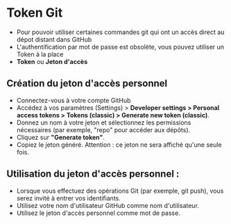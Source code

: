 # Token Git 

- Pour pouvoir utiliser certaines commandes git qui ont un accès direct au dépot distant dans GitHub
- L'authentification par mot de passe est obsolète, vous pouvez utiliser un Token à la place
- **Token** ou **Jeton d'accès**


## Création du jeton d'accès personnel

- Connectez-vous à votre compte GitHub
- Accédez à vos paramètres (Settings) > **Developer settings > Personal access tokens > Tokens (classic) > Generate new token (classic)**.
- Donnez un nom à votre jeton et sélectionnez les permissions nécessaires (par exemple, "repo" pour accéder aux dépôts).
- Cliquez sur **"Generate token"**.
- Copiez le jeton généré. Attention : ce jeton ne sera affiché qu'une seule fois.

## Utilisation du jeton d'accès personnel :
- Lorsque vous effectuez des opérations Git (par exemple, git push), vous serez invité à entrer vos identifiants.
- Utilisez votre nom d'utilisateur GitHub comme nom d'utilisateur.
- Utilisez le jeton d'accès personnel comme mot de passe.

